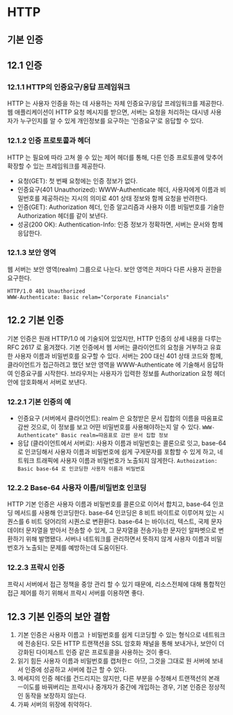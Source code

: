 # HTTP 

## 기본 인증 

## 12.1 인증
### 12.1.1 HTTP의 인증요구/응답 프레임워크

HTTP 는 사용자 인증을 하는 데 사용하는 자체 인증요구/응답 프레임워크를 제공한다.
웹 애플리케이션이 HTTP 요청 메시지를 받으면, 서버는 요청을 처리하는 대시넹 사용자가 누구인지를 알 수 있게 개인정보를 요구하는 '인증요구'로 응답할 수 있다.

### 12.1.2 인증 프로토콜과 헤더 

HTTP 는 필요에 따라 고쳐 쓸 수 있는 제어 헤더를 통해, 다른 인증 프로토콜에 맞추어 확장할 수 있는 프레임워크를 제공한다.

- 요청(GET): 첫 번째 요청에는 인증 정보가 없다.
- 인증요구(401 Unauthorized): WWW-Authenticate 헤더, 사용자에게 이름과 비밀번호를 제공하라는 지시의 의미로 401 상태 정보와 함께 요청을 반려한다.
- 인증(GET): Authorization 헤더, 인증 알고리즘과 사용자 이름 비밀번호를 기술한 Authorization 헤더를 같이 보낸다.
- 성공(200 OK): Authentication-Info: 인증 정보가 정확하면, 서버는 문서와 함께 응답한다.

### 12.1.3 보안 영역

웹 서버는 보안 영역(realm) 그룹으로 나눈다. 보안 영역은 저마다 다른 사용자 권한을 요구한다.

```
HTTP/1.0 401 Unauthorized
WWW-Authenticate: Basic relam="Corporate Financials"
```

## 12.2 기본 인증 

기본 인증은 원래 HTTP/1.0 에 기술되어 있었지만, HTTP 인증의 상세 내용을 다루는 RFC 2617 로 옮겨졌다.
기본 인증에서 웹 서버는 클라이언트의 요청을 거부하고 유효한 사용자 이름과 비밀번호를 요구할 수 있다.
서버는 200 대신 401 상태 코드와 함께, 클라이언트가 접근하려고 했던 보안 영역을 WWW-Authenticate 에 기술해서 응답하여 인증요구를 시작한다.
브라우저는 사용자가 입력한 정보를 Authorization 요청 헤더 안에 암호화해서 서버로 보낸다.

### 12.2.1 기본 인증의 예

- 인증요구 (서버에서 클라이언트): realm 은 요청받은 문서 집합의 이름을 따옴표로 감싼 것으로, 이 정보를 보고 어떤 비밀번호를 사용해야하는지 알 수 있다.
`WWW-Authenticate" Basic realm=따옴표로 감싼 문서 집합 정보`
- 응답 (클라이언트에서 서버로): 사용자 이름과 비밀번호는 콜론으로 잇고, base-64 로 인코딩해서 사용자 이름과 비밀번호에 쉽게 구게문자를 포함할 수 있게 하고, 네트워크 트래픽에 사용자 이름과 비밀번호가 노출되지 않게한다. 
`Authoization: Basic base-64 로 인코딩한 사용자 이름과 비밀번호`

### 12.2.2 Base-64 사용자 이름/비밀번호 인코딩

HTTP 기본 인증은 사용자 이름과 비밀번호를 콜론으로 이어서 합치고, base-64 인코딩 메서드를 사용해 인코딩한다. 
base-64 인코딩은 8 비트 바이트로 이루어져 있는 시퀀스를 6 비트 덩어리의 시퀀스로 변환환다.
base-64 는 바이너리, 텍스트, 국제 문자 데이터 문자열을 받아서 전송할 수 있게, 그 문자열을 전송가능한 문자인 알파벳으로 변환하기 위해 발명됐다.
서버나 네트워크를 관리하면서 뜻하지 않게 사용자 이름과 비밀번호가 노출되는 문제를 예방하는데 도움이된다.

### 12.2.3 프락시 인증 

프락시 서버에서 접근 정책을 중앙 관리 할 수 있기 때문에, 리소스전체에 대해 통합적인 접근 제어를 하기 위해서 프락시 서버를 이용하면 좋다.

## 12.3 기본 인증의 보안 결함

1. 기본 인증은 사용자 이름고 ㅏ비밀번호를 쉽게 디코딩할 수 있는 형식으로 네트워크에 전송된다. 모든 HTTP 트랜잭션을 SSL 암호화 채널을 통해 보내거나, 보안이 더 강화된 다이제스트 인증 같은 프로토콜을 사용하는 것이 좋다.
2. 읽기 힘든 사용자 이름과 비밀번호를 캡처한ㄷ 아므, 그것을 그대로 원 서버에 보내서 인증에 성공하고 서버에 접근 할 수 있다.
3. 메세지의 인증 헤더를 건드리지는 않지만, 다른 부분을 수정해서 트랜잭션의 본래 ㅡ이도를 바꿔버리는 프락시나 중개자가 중간에 개입하는 경우, 기본 인증은 정상적인 동작을 보장하지 않는다.
4. 가짜 서버의 위장에 취약하다.







 
